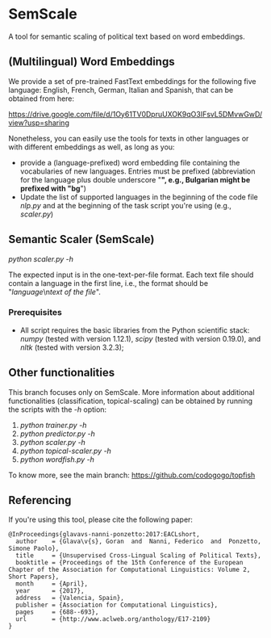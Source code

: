 # SemScale
A tool for semantic scaling of political text based on word embeddings.

## (Multilingual) Word Embeddings

We provide a set of pre-trained FastText embeddings for the following five language: English, French, German, Italian and Spanish, that can be obtained from here: 

https://drive.google.com/file/d/1Oy61TV0DpruUXOK9qO3IFsvL5DMvwGwD/view?usp=sharing 

Nonetheless, you can easily use the tools for texts in other languages or with different embeddings as well, as long as you:

- provide a (language-prefixed) word embedding file containing the vocabularies of new languages. Entries must be prefixed (abbreviation for the language plus double underscore "__", e.g., Bulgarian might be prefixed with "bg__")
- Update the list of supported languages in the beginning of the code file *nlp.py* and at the beginning of the task script you're using (e.g., *scaler.py*)

## Semantic Scaler (SemScale)

*python scaler.py -h*

The expected input is in the one-text-per-file format. Each text file should contain a language in the first line, i.e., the format should be "*language*\n*text of the file*". 

### Prerequisites

- All script requires the basic libraries from the Python scientific stack: *numpy* (tested with version 1.12.1), *scipy* (tested with version 0.19.0), and *nltk* (tested with version 3.2.3); 

## Other functionalities

This branch focuses only on SemScale. More information about additional functionalities (classification, topical-scaling) can be obtained by running the scripts with the *-h* option: 

1. *python trainer.py -h*
2. *python predictor.py -h*
3. *python scaler.py -h*
4. *python topical-scaler.py -h*
5. *python wordfish.py -h*

To know more, see the main branch: https://github.com/codogogo/topfish

## Referencing

If you're using this tool, please cite the following paper: 

```
@InProceedings{glavavs-nanni-ponzetto:2017:EACLshort,
  author    = {Glava\v{s}, Goran  and  Nanni, Federico  and  Ponzetto, Simone Paolo},
  title     = {Unsupervised Cross-Lingual Scaling of Political Texts},
  booktitle = {Proceedings of the 15th Conference of the European Chapter of the Association for Computational Linguistics: Volume 2, Short Papers},
  month     = {April},
  year      = {2017},
  address   = {Valencia, Spain},
  publisher = {Association for Computational Linguistics},
  pages     = {688--693},
  url       = {http://www.aclweb.org/anthology/E17-2109}
}
```

